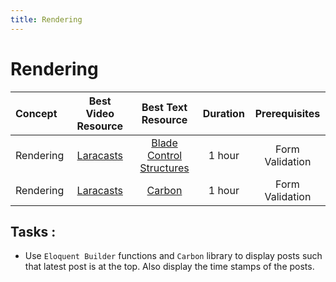 ```yaml
---
title: Rendering
---
```

# Rendering

Concept | Best Video Resource | Best Text Resource | Duration | Prerequisites
:-- | :--: | :--: | :--: | :--:
Rendering | [Laracasts](https://laracasts.com/series/laravel-from-scratch-2017/episodes/13) | [Blade Control Structures](https://laravel.com/docs/5.4/blade#control-structures) | 1 hour | Form Validation
Rendering | [Laracasts](https://laracasts.com/series/laravel-from-scratch-2017/episodes/13) | [Carbon](http://carbon.nesbot.com/docs/#api-formatting) | 1 hour | Form Validation

## Tasks :

- Use `Eloquent Builder` functions and `Carbon` library to display posts such that latest post is at the top. Also display the time stamps of the posts.
